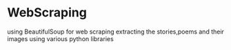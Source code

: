 # WebScraping
using BeautifulSoup for web scraping
extracting the stories,poems and their images using various python libraries
